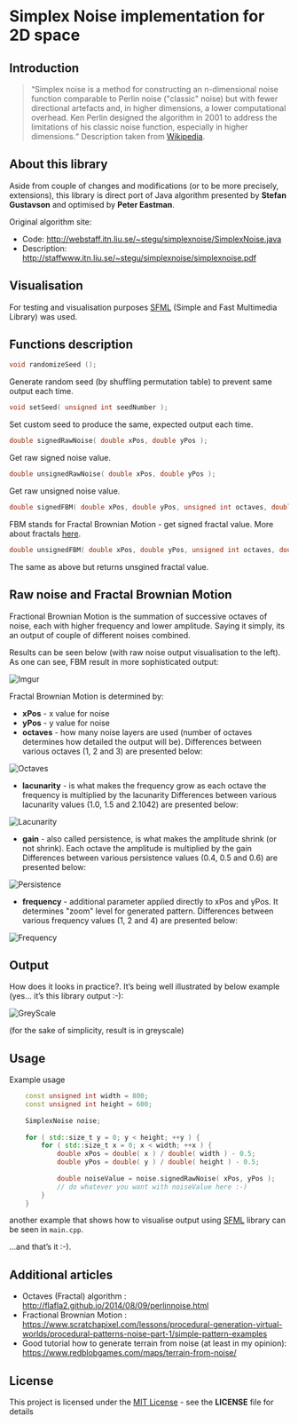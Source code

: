 # Simplex Noise implementation for 2D space
## Introduction
>“Simplex noise is a method for constructing an n-dimensional noise function comparable to Perlin noise ("classic" noise) but with fewer directional artefacts and, in higher dimensions, a lower computational overhead. Ken Perlin designed the algorithm in 2001 to address the limitations of his classic noise function, especially in higher dimensions.“ Description taken from [Wikipedia](https://en.wikipedia.org/wiki/Simplex_noise).

## About this library
Aside from couple of changes and modifications (or to be more precisely, extensions), this library is direct port of Java algorithm presented by **Stefan Gustavson** and optimised by **Peter Eastman**.

Original algorithm site:
- Code:	 http://webstaff.itn.liu.se/~stegu/simplexnoise/SimplexNoise.java
- Description:	http://staffwww.itn.liu.se/~stegu/simplexnoise/simplexnoise.pdf

## Visualisation
For testing and visualisation purposes [SFML](https://www.sfml-dev.org/) (Simple and Fast Multimedia Library) was used. 

## Functions description
```cpp
void randomizeSeed ();
```
Generate random seed (by shuffling permutation table) to prevent same output each time.

```cpp
void setSeed( unsigned int seedNumber );
```
Set custom seed to produce the same, expected output each time.

```cpp
double signedRawNoise( double xPos, double yPos );
```
Get raw signed noise value.

```cpp
double unsignedRawNoise( double xPos, double yPos );
```
Get raw unsigned noise value.

```cpp
double signedFBM( double xPos, double yPos, unsigned int octaves, double lacunarity, double gain );
```
FBM stands for Fractal Brownian Motion - get signed fractal value.
More about fractals [here](https://www.scratchapixel.com/lessons/procedural-generation-virtual-worlds/procedural-patterns-noise-part-1/simple-pattern-examples).

```cpp
double unsignedFBM( double xPos, double yPos, unsigned int octaves, double lacunarity, double gain );
```
The same as above but returns unsgined fractal value.

## Raw noise and Fractal Brownian Motion
Fractional Brownian Motion is the summation of successive octaves of noise, each with higher frequency and lower amplitude.
Saying it simply, its an output of couple of different noises combined.

Results can be seen below (with raw noise output visualisation to the left). As one can see, FBM result in more sophisticated output:

![Imgur](https://i.imgur.com/G2Y1qdv.png)

Fractal Brownian Motion is determined by: 
* **xPos**       - x value for noise
* **yPos**       - y value for noise
* **octaves**    - how many noise layers are used (number of octaves determines how detailed the output will be).
Differences between various octaves (1, 2 and 3) are presented below:

![Octaves](http://i.imgur.com/LVkToA0.png)

* **lacunarity** - is what makes the frequency grow as each octave the frequency is multiplied by the lacunarity
Differences between various lacunarity values (1.0, 1.5 and 2.1042) are presented below:

![Lacunarity](https://i.imgur.com/Cw9P75z.png)

* **gain**       - also called persistence, is what makes the amplitude shrink (or not shrink). Each octave the amplitude is multiplied by the gain
Differences between various persistence values (0.4, 0.5 and 0.6) are presented below:

![Persistence](http://i.imgur.com/cS3XzoA.png)

* **frequency**  - additional parameter applied directly to xPos and yPos. It determines "zoom" level for generated pattern. 
Differences between various frequency values (1, 2 and 4) are presented below:

![Frequency](http://i.imgur.com/4PWOJUx.png)

## Output
How does it looks in practice?. It’s being well illustrated by below example (yes… it’s this library output :-):

![GreyScale](http://i.imgur.com/PrclqgJ.png)

(for the sake of simplicity, result is in greyscale)

## Usage 
Example usage
```cpp
    const unsigned int width = 800;
    const unsigned int height = 600;
    
    SimplexNoise noise;
    
    for ( std::size_t y = 0; y < height; ++y ) {
        for ( std::size_t x = 0; x < width; ++x ) {
            double xPos = double( x ) / double( width ) - 0.5;
            double yPos = double( y ) / double( height ) - 0.5;
    
            double noiseValue = noise.signedRawNoise( xPos, yPos );
            // do whatever you want with noiseValue here :-)
        }
    }

```

another example that shows how to visualise output using [SFML](https://www.sfml-dev.org/) library can be seen in `main.cpp`.

...and that’s it :-).

## Additional articles 
* Octaves (Fractal) algorithm   : http://flafla2.github.io/2014/08/09/perlinnoise.html
* Fractional Brownian Motion    : https://www.scratchapixel.com/lessons/procedural-generation-virtual-worlds/procedural-patterns-noise-part-1/simple-pattern-examples
* Good tutorial how to generate terrain from noise (at least in my opinion): https://www.redblobgames.com/maps/terrain-from-noise/

## License
This project is licensed under the [MIT License](https://opensource.org/licenses/MIT) - see the **LICENSE** file for details